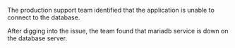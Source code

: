 The production support team identified that the application is unable to connect to the database. 

After digging into the issue, the team found that mariadb service is down on the database server.

